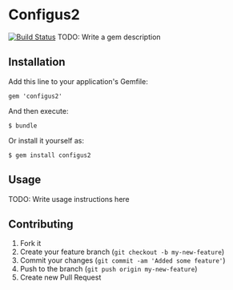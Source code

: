 # Configus2

[![Build Status](https://secure.travis-ci.org/av-ast/configus2.png)](http://travis-ci.org/av-ast/configus2)
TODO: Write a gem description

## Installation

Add this line to your application's Gemfile:

    gem 'configus2'

And then execute:

    $ bundle

Or install it yourself as:

    $ gem install configus2

## Usage

TODO: Write usage instructions here

## Contributing

1. Fork it
2. Create your feature branch (`git checkout -b my-new-feature`)
3. Commit your changes (`git commit -am 'Added some feature'`)
4. Push to the branch (`git push origin my-new-feature`)
5. Create new Pull Request
